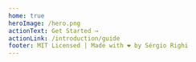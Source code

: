 ```yaml
---
home: true
heroImage: /hero.png
actionText: Get Started →
actionLink: /introduction/guide
footer: MIT Licensed | Made with ❤️ by Sérgio Righi
---
```

